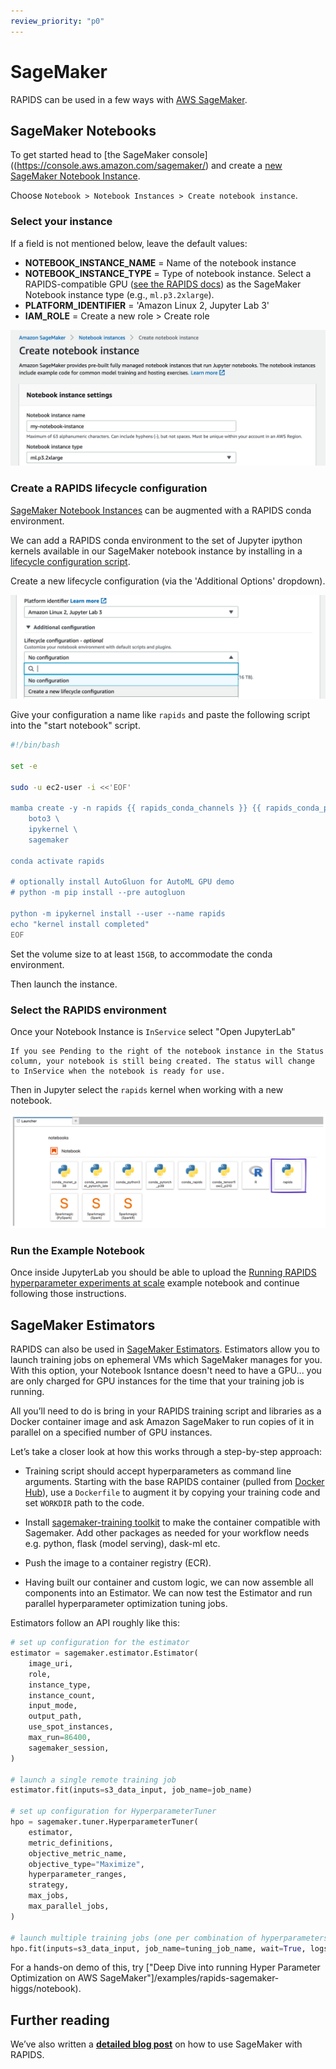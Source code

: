 ```yaml
---
review_priority: "p0"
---
```


# SageMaker

RAPIDS can be used in a few ways with [AWS SageMaker](https://aws.amazon.com/sagemaker/).

## SageMaker Notebooks

To get started head to [the SageMaker console]((https://console.aws.amazon.com/sagemaker/) and create a [new SageMaker Notebook Instance](https://console.aws.amazon.com/sagemaker/home#/notebook-instances/create).

Choose `Notebook > Notebook Instances > Create notebook instance`.

### Select your instance

If a field is not mentioned below, leave the default values:

- **NOTEBOOK_INSTANCE_NAME** = Name of the notebook instance
- **NOTEBOOK_INSTANCE_TYPE** = Type of notebook instance. Select a RAPIDS-compatible GPU ([see the RAPIDS docs](https://docs.rapids.ai/install#system-req)) as the SageMaker Notebook instance type (e.g., `ml.p3.2xlarge`).
- **PLATFORM_IDENTIFIER** = 'Amazon Linux 2, Jupyter Lab 3'
- **IAM_ROLE** = Create a new role > Create role

![Screenshot of the create new notebook screen with a ml.p3.2xlarge selected](../../images/sagemaker-create-notebook-instance.png)

### Create a RAPIDS lifecycle configuration

[SageMaker Notebook Instances](https://docs.aws.amazon.com/sagemaker/latest/dg/nbi.html) can be augmented with a RAPIDS conda environment.

We can add a RAPIDS conda environment to the set of Jupyter ipython kernels available in our SageMaker notebook instance by installing in a [lifecycle configuration script](https://docs.aws.amazon.com/sagemaker/latest/dg/notebook-lifecycle-config.html).

Create a new lifecycle configuration (via the 'Additional Options' dropdown).

![Screenshot of the create lifecycle configuration screen](../../images/sagemaker-create-lifecycle-configuration.png)

Give your configuration a name like `rapids` and paste the following script into the "start notebook" script.

```bash
#!/bin/bash

set -e

sudo -u ec2-user -i <<'EOF'

mamba create -y -n rapids {{ rapids_conda_channels }} {{ rapids_conda_packages }} \
    boto3 \
    ipykernel \
    sagemaker

conda activate rapids

# optionally install AutoGluon for AutoML GPU demo
# python -m pip install --pre autogluon

python -m ipykernel install --user --name rapids
echo "kernel install completed"
EOF
```

Set the volume size to at least `15GB`, to accommodate the conda environment.

Then launch the instance.

### Select the RAPIDS environment

Once your Notebook Instance is `InService` select "Open JupyterLab"

```{note}
If you see Pending to the right of the notebook instance in the Status column, your notebook is still being created. The status will change to InService when the notebook is ready for use.
```

Then in Jupyter select the `rapids` kernel when working with a new notebook.

![Screenshot of Jupyter with the rapids kernel highlighted](../../images/sagemaker-choose-rapids-kernel.png)

### Run the Example Notebook

Once inside JupyterLab you should be able to upload the [Running RAPIDS hyperparameter experiments at scale](/examples/rapids-sagemaker-higgs/notebook) example notebook and continue following those instructions.

## SageMaker Estimators

RAPIDS can also be used in [SageMaker Estimators](https://sagemaker.readthedocs.io/en/stable/api/training/estimators.html).
Estimators allow you to launch training jobs on ephemeral VMs which SageMaker manages for you.
With this option, your Notebook Isntance doesn't need to have a GPU... you are only charged for GPU instances for the time that your training job is running.

All you’ll need to do is bring in your RAPIDS training script and libraries as a Docker container image and ask Amazon SageMaker to run copies of it in parallel on a specified number of GPU instances.

Let’s take a closer look at how this works through a step-by-step approach:

- Training script should accept hyperparameters as command line arguments. Starting with the base RAPIDS container (pulled from [Docker Hub](https://hub.docker.com/u/rapidsai)), use a `Dockerfile` to augment it by copying your training code and set `WORKDIR` path to the code.

- Install [sagemaker-training toolkit](https://github.com/aws/sagemaker-training-toolkit) to make the container compatible with Sagemaker. Add other packages as needed for your workflow needs e.g. python, flask (model serving), dask-ml etc.

- Push the image to a container registry (ECR).

- Having built our container and custom logic, we can now assemble all components into an Estimator. We can now test the Estimator and run parallel hyperparameter optimization tuning jobs.

Estimators follow an API roughly like this:

```python
# set up configuration for the estimator
estimator = sagemaker.estimator.Estimator(
    image_uri,
    role,
    instance_type,
    instance_count,
    input_mode,
    output_path,
    use_spot_instances,
    max_run=86400,
    sagemaker_session,
)

# launch a single remote training job
estimator.fit(inputs=s3_data_input, job_name=job_name)

# set up configuration for HyperparameterTuner
hpo = sagemaker.tuner.HyperparameterTuner(
    estimator,
    metric_definitions,
    objective_metric_name,
    objective_type="Maximize",
    hyperparameter_ranges,
    strategy,
    max_jobs,
    max_parallel_jobs,
)

# launch multiple training jobs (one per combination of hyperparameters)
hpo.fit(inputs=s3_data_input, job_name=tuning_job_name, wait=True, logs="All")
```

For a hands-on demo of this, try ["Deep Dive into running Hyper Parameter Optimization on AWS SageMaker"]/examples/rapids-sagemaker-higgs/notebook).

## Further reading

We’ve also written a **[detailed blog post](https://medium.com/rapids-ai/running-rapids-experiments-at-scale-using-amazon-sagemaker-d516420f165b)** on how to use SageMaker with RAPIDS.

```{relatedexamples}

```
